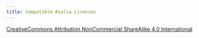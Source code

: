 ```yaml
---
title: Compatible Azalia Licences
---
```


[CreativeCommons Attribution NonCommercial ShareAlike 4.0 International](https://creativecommons.org/licenses/by-nc-sa/4.0/legalcode)